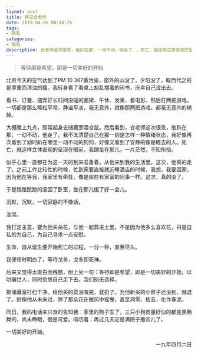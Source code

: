 ```yaml
---
layout: post
title: 再见仓老师
date: 2019-04-06 00:44:25
tags:
- 随笔
categories:
- 随笔
description: 仓老师这次很乖，他趴在那，一动不动，他走了...死亡，就这样立体直观的呈现在眼前。我蹲坐在那儿，一片茫然，不知所措。
---
```


> 等待即是希望，即是一切美好的开始

北京今天的空气达到了PM 10 367重污染，窗外的山没了，夕阳没了，取而代之的是厚重而浑浊的霾。我转身看了看桌上胡乱摆着的闲书，庆幸自己没出去。

看书、订餐、摆弄好长时间没碰的画架、午休、发呆、看电影、然后打两把游戏，一切都是那么稀松平常，静谧平淡，毫无意外，就像那两把游戏，都毫无意外的输掉。

大概晚上九点，照常起身去储藏室喂仓鼠。然后看到，仓老师这次很乖，他趴在那，一动不动，他走了。我不太清楚自己在那一刻是怎样一种情绪状态，我好像再次看到了幼时趴在哪里一动不动的狗狗，好像又看到了安静的像是睡去的人。死亡，就这样立体直观的呈现在眼前。我蹲坐在那儿，一片茫然，不知所措。

似乎心里一直都在为这一天的到来准备着，从他来到我的生活里。这次，他真的走了。之前工作比较忙的时候，忙到需要直接就近睡酒店的时候，我想，我要回家，因为他在等我，我家里有牵挂，像是那些有家室的同事一样。这次，真的没了。

于是踉踉跄跄的滚回了卧室，坐在那儿缓了好一会儿。

沉默，沉默，一切寂静的不像话。

没哭。

我打定主意，要为他买朵花，与他一起葬进土里。不是因为他多么喜欢花，只是自私的为自己，为自己寻求一点安慰。

生命，自从诞生便开始死亡的过程，一分一秒，直至尽头。

我便顿时明白了，等待戈多，戈多即死神。

后来又觉得太直白而残酷，附上另一句：等待即是希望，即是一切美好的开始。以哄骗世人，同时忽悠自己走下去。我们别无选择。

把储藏室打扫干净。给他买的菜没喂完，就扔了。为他新买的小房子还没到，就退了。好像他从未来过，除了那朵花在微风中摇曳，直至凋零、枯去，化作春泥。

同日，我妈电话来兴奋的告知我：家里的狗子生了，三只小狗商量好似的都是黑黝黝的，尚未睁眼，很是可爱。唠叨着：再过几天定是满院子撒欢儿了。

一切美好的开始。  
        
<p align="right" >一九年四月六日</p>
